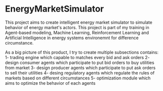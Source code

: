 # EnergyMarketSimulator
This project aims to create intelligent energy market simulator to simulate behavior of energy market's actors.
This project is part of my training in Agent-based modeling, Machine Learning, Reinforcement Learning and Artificial Intelligence in energy systems environemnt
for difference circumstance.

As a big picture of this product, I try to create multiple subsections contains:
1- trading engine which capable to matches every bid and ask orders
2- design consumer agents which participate to put bid orders to buy utilities from market
3- design producer agents which participate to put ask orders to sell their utilities
4- desing regulatory agents which regulate the rules of markets based on different circumstances
5- optimization module which aims to optimize the behavior of each agents

